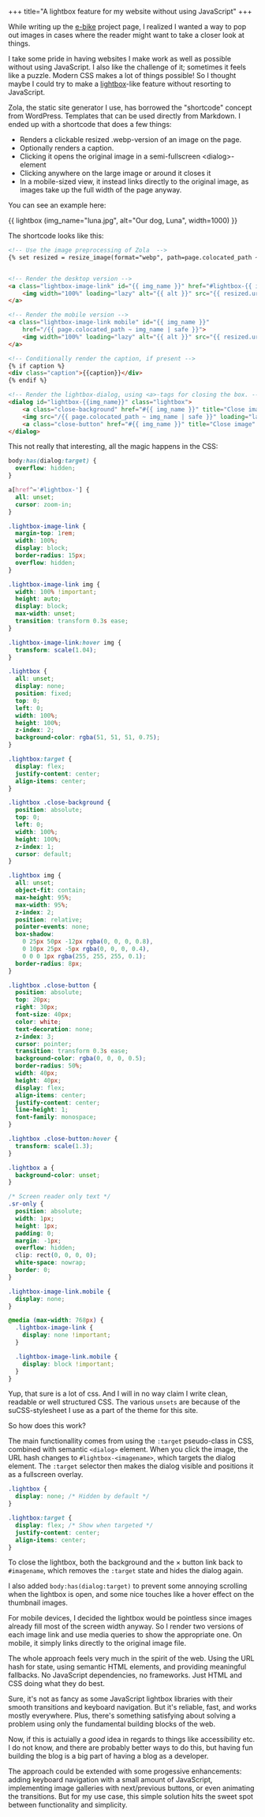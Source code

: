 +++
title="A lightbox feature for my website without using JavaScript"
+++

While writing up the [e-bike](../../projects/ebike/) project page, I realized I wanted a way to pop out images in cases where the reader might want to take a closer look at things.

I take some pride in having websites I make work as well as possible without using JavaScript. I also like the challenge of it; sometimes it feels like a puzzle. Modern CSS makes a lot of things possible! So I thought maybe I could try to make a [lightbox](https://lokeshdhakar.com/projects/lightbox2/)-like feature without resorting to JavaScript.

Zola, the static site generator I use, has borrowed the "shortcode" concept from WordPress. Templates that can be used directly from Markdown. I ended up with a shortcode that does a few things:

* Renders a clickable resized .webp-version of an image on the page.
* Optionally renders a caption.
* Clicking it opens the original image in a semi-fullscreen \<dialog\>-element
* Clicking anywhere on the large image or around it closes it
* In a mobile-sized view, it instead links directly to the original image, as images take up the full width of the page anyway.

You can see an example here:

{{ lightbox (img_name="luna.jpg", alt="Our dog, Luna", width=1000) }}


The shortcode looks like this:

```HTML
<!-- Use the image preprocessing of Zola  -->
{% set resized = resize_image(format="webp", path=page.colocated_path ~ img_name, width=800, op="fit_width", quality=100) %}


<!-- Render the desktop version -->
<a class="lightbox-image-link" id="{{ img_name }}" href="#lightbox-{{ img_name }}">
    <img width="100%" loading="lazy" alt="{{ alt }}" src="{{ resized.url | safe }}" />
</a>

<!-- Render the mobile version -->
<a class="lightbox-image-link mobile" id="{{ img_name }}"
    href="/{{ page.colocated_path ~ img_name | safe }}">
    <img width="100%" loading="lazy" alt="{{ alt }}" src="{{ resized.url | safe }}" />
</a>

<!-- Conditionally render the caption, if present -->
{% if caption %}
<div class="caption">{{caption}}</div>
{% endif %}

<!-- Render the lightbox-dialog, using <a>-tags for closing the box. -->
<dialog id="lightbox-{{img_name}}" class="lightbox">
    <a class="close-background" href="#{{ img_name }}" title="Close image" role="button"></a>
    <img src="/{{ page.colocated_path ~ img_name | safe }}" loading="lazy" alt="{{ alt }}">
    <a class="close-button" href="#{{ img_name }}" title="Close image" role="button">×</a>
</dialog>
```

This not really that interesting, all the magic happens in the CSS:

```CSS
body:has(dialog:target) {
  overflow: hidden;
}

a[href^='#lightbox-'] {
  all: unset;
  cursor: zoom-in;
}

.lightbox-image-link {
  margin-top: 1rem;
  width: 100%;
  display: block;
  border-radius: 15px;
  overflow: hidden;
}

.lightbox-image-link img {
  width: 100% !important;
  height: auto;
  display: block;
  max-width: unset;
  transition: transform 0.3s ease;
}

.lightbox-image-link:hover img {
  transform: scale(1.04);
}

.lightbox {
  all: unset;
  display: none;
  position: fixed;
  top: 0;
  left: 0;
  width: 100%;
  height: 100%;
  z-index: 2;
  background-color: rgba(51, 51, 51, 0.75);
}

.lightbox:target {
  display: flex;
  justify-content: center;
  align-items: center;
}

.lightbox .close-background {
  position: absolute;
  top: 0;
  left: 0;
  width: 100%;
  height: 100%;
  z-index: 1;
  cursor: default;
}

.lightbox img {
  all: unset;
  object-fit: contain;
  max-height: 95%;
  max-width: 95%;
  z-index: 2;
  position: relative;
  pointer-events: none;
  box-shadow:
    0 25px 50px -12px rgba(0, 0, 0, 0.8),
    0 10px 25px -5px rgba(0, 0, 0, 0.4),
    0 0 0 1px rgba(255, 255, 255, 0.1);
  border-radius: 8px;
}

.lightbox .close-button {
  position: absolute;
  top: 20px;
  right: 30px;
  font-size: 40px;
  color: white;
  text-decoration: none;
  z-index: 3;
  cursor: pointer;
  transition: transform 0.3s ease;
  background-color: rgba(0, 0, 0, 0.5);
  border-radius: 50%;
  width: 40px;
  height: 40px;
  display: flex;
  align-items: center;
  justify-content: center;
  line-height: 1;
  font-family: monospace;
}

.lightbox .close-button:hover {
  transform: scale(1.3);
}

.lightbox a {
  background-color: unset;
}

/* Screen reader only text */
.sr-only {
  position: absolute;
  width: 1px;
  height: 1px;
  padding: 0;
  margin: -1px;
  overflow: hidden;
  clip: rect(0, 0, 0, 0);
  white-space: nowrap;
  border: 0;
}

.lightbox-image-link.mobile {
  display: none;
}

@media (max-width: 768px) {
  .lightbox-image-link {
    display: none !important;
  }

  .lightbox-image-link.mobile {
    display: block !important;
  }
}
```

Yup, that sure is a lot of css. And I will in no way claim I write clean, readable or well structured CSS. The various `unsets` are because of the suCSS-stylesheet I use as a part of the theme for this site.

So how does this work? 

The main functionallity comes from using the `:target` pseudo-class in CSS, combined with semantic `<dialog>` element. When you click the image, the URL hash changes to `#lightbox-<imagename>`, which targets the dialog element. The `:target` selector then makes the dialog visible and positions it as a fullscreen overlay.

```css
.lightbox {
  display: none; /* Hidden by default */
}

.lightbox:target {
  display: flex; /* Show when targeted */
  justify-content: center;
  align-items: center;
}
```

To close the lightbox, both the background and the × button link back to `#imagename`, which removes the `:target` state and hides the dialog again.

I also added `body:has(dialog:target)` to prevent some annoying scrolling when the lightbox is open, and some nice touches like a hover effect on the thumbnail images.

For mobile devices, I decided the lightbox would be pointless since images already fill most of the screen width anyway. So I render two versions of each image link and use media queries to show the appropriate one. On mobile, it simply links directly to the original image file.

The whole approach feels very much in the spirit of the web. Using the URL hash for state, using semantic HTML elements, and providing meaningful fallbacks. No JavaScript dependencies, no frameworks. Just HTML and CSS doing what they do best.

Sure, it's not as fancy as some JavaScript lightbox libraries with their smooth transitions and keyboard navigation. But it's reliable, fast, and works mostly everywhere. Plus, there's something satisfying about solving a problem using only the fundamental building blocks of the web.

Now, if this is actuially a *good* idea in regards to things like accessibility etc. I do not know, and there are probably better ways to do this, but having fun building the blog is a big part of having a blog as a developer.

The approach could be extended with some progessive enhancements: adding keyboard navigation with a small amount of JavaScript, implementing image galleries with next/previous buttons, or even animating the transitions. But for my use case, this simple solution hits the sweet spot between functionality and simplicity.